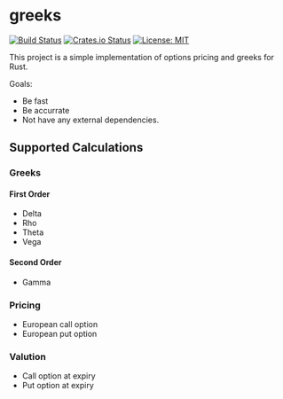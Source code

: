 # greeks

[![Build Status](https://travis-ci.org/wateryan/greeks.svg?branch=master)](https://travis-ci.org/wateryan/greeks)
[![Crates.io Status](https://img.shields.io/crates/v/greeks.svg)](https://crates.io/crates/greeks)
[![License: MIT](https://img.shields.io/badge/License-MIT-blue.svg)](https://opensource.org/licenses/MIT)

This project is a simple implementation of options pricing and greeks for Rust.

Goals:

* Be fast
* Be accurrate
* Not have any external dependencies.

## Supported Calculations

### Greeks

#### First Order

* Delta
* Rho
* Theta
* Vega

#### Second Order

* Gamma

### Pricing

* European call option
* European put option

### Valution

* Call option at expiry
* Put option at expiry